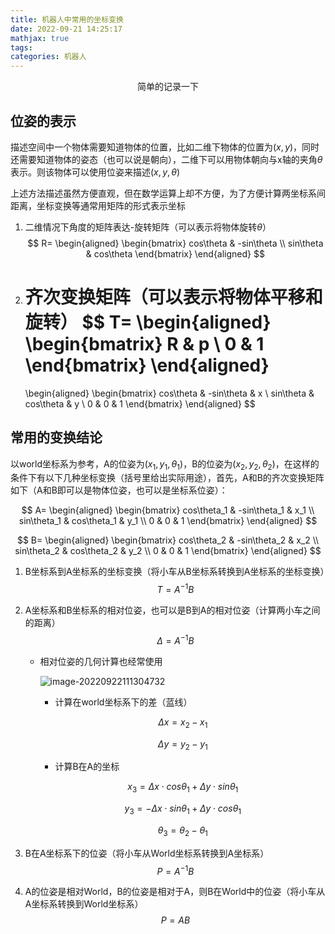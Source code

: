 ```yaml
---
title: 机器人中常用的坐标变换
date: 2022-09-21 14:25:17
mathjax: true
tags:
categories: 机器人
---
```


<p align="center">
    简单的记录一下
</p>

<!--more-->

## 位姿的表示

描述空间中一个物体需要知道物体的位置，比如二维下物体的位置为$(x,y)$，同时还需要知道物体的姿态（也可以说是朝向），二维下可以用物体朝向与x轴的夹角$\theta$表示。则该物体可以使用位姿来描述$(x,y,\theta)$

上述方法描述虽然方便直观，但在数学运算上却不方便，为了方便计算两坐标系间距离，坐标变换等通常用矩阵的形式表示坐标

1. 二维情况下角度的矩阵表达-旋转矩阵（可以表示将物体旋转$\theta$）
   $$
   R=
   \begin{aligned}
       \begin{bmatrix}
           cos\theta & -sin\theta \\
           sin\theta & cos\theta
       \end{bmatrix}
   \end{aligned}
   $$

2. 齐次变换矩阵（可以表示将物体平移和旋转）
   $$
   T=
   \begin{aligned}
       \begin{bmatrix}
           R & p \\
           0 & 1
       \end{bmatrix}
   \end{aligned}
   =
   \begin{aligned}
       \begin{bmatrix}
           cos\theta & -sin\theta & x \\
           sin\theta & cos\theta & y \\
           0 & 0 & 1
       \end{bmatrix}
   \end{aligned}
   $$

## 常用的变换结论

以world坐标系为参考，A的位姿为$(x_1,y_1,\theta_1)$，B的位姿为$(x_2,y_2,\theta_2)$，在这样的条件下有以下几种坐标变换（括号里给出实际用途），首先，A和B的齐次变换矩阵如下（A和B即可以是物体位姿，也可以是坐标系位姿）：

$$
A=
\begin{aligned}
    \begin{bmatrix}
        cos\theta_1 & -sin\theta_1 & x_1 \\
        sin\theta_1 & cos\theta_1 & y_1 \\
        0 & 0 & 1
    \end{bmatrix}
\end{aligned}
$$

$$
B=
\begin{aligned}
    \begin{bmatrix}
        cos\theta_2 & -sin\theta_2 & x_2 \\
        sin\theta_2 & cos\theta_2 & y_2 \\
        0 & 0 & 1
    \end{bmatrix}
\end{aligned}
$$

1. B坐标系到A坐标系的坐标变换（将小车从B坐标系转换到A坐标系的坐标变换）
   $$
   T=A^{-1}B
   $$

2. A坐标系和B坐标系的相对位姿，也可以是B到A的相对位姿（计算两小车之间的距离）
   $$
   \Delta=A^{-1}B
   $$

   * 相对位姿的几何计算也经常使用

     ![image-20220922111304732](https://pic-1302177449.cos.ap-chongqing.myqcloud.com/blog_pic/%20image-20220922111304732.png)

     * 计算在world坐标系下的差（蓝线）

     $$
     \Delta x=x_2-x_1
     $$

     $$
     \Delta y = y_2-y_1
     $$

     * 计算B在A的坐标

     $$
     x_3=\Delta x\cdot cos\theta_1+\Delta y\cdot sin\theta_1
     $$

     $$
     y_3=-\Delta x\cdot sin\theta_1+\Delta y\cdot cos\theta_1
     $$

     $$
     \theta_3=\theta_2-\theta_1
     $$

3. B在A坐标系下的位姿（将小车从World坐标系转换到A坐标系）
   $$
   P=A^{-1}B
   $$

4. A的位姿是相对World，B的位姿是相对于A，则B在World中的位姿（将小车从A坐标系转换到World坐标系）
   $$
   P=AB
   $$
